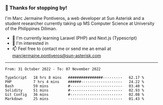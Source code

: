 ### 👋 Thanks for stopping by!

I'm Marc Jermaine Pontiveros, a web developer at Sun Asterisk and a student researcher currently taking up MS Computer Science at University of the Philippines Diliman. 

- 🌱 I'm currently learning Laravel (PHP) and Next.js (Typescript)
- 👀 I'm interested in 
- 📫 Feel free to contact me or send me an email at marcjermaine.pontiveros@sun-asterisk.com

---

<!--START_SECTION:waka-->

```text
From: 31 October 2022 - To: 07 November 2022

TypeScript   18 hrs 8 mins   ################---------   62.17 %
PHP          7 hrs 4 mins    ######-------------------   24.22 %
Bash         59 mins         #------------------------   03.40 %
Solidity     51 mins         #------------------------   02.93 %
Git Config   36 mins         #------------------------   02.08 %
Markdown     25 mins         -------------------------   01.43 %
```

<!--END_SECTION:waka-->

<!---
marcjermainepontiveros-sun/marcjermainepontiveros-sun is a ✨ special ✨ repository because its `README.md` (this file) appears on your GitHub profile.
You can click the Preview link to take a look at your changes.

- 👋 Hi, I’m Marc Jermaine Pontiveros!
- 👀 I’m interested in 
- 🌱 I’m currently learning ...
- 💞️ I’m looking to collaborate on ...
- 📫 How to reach me ...

--->
